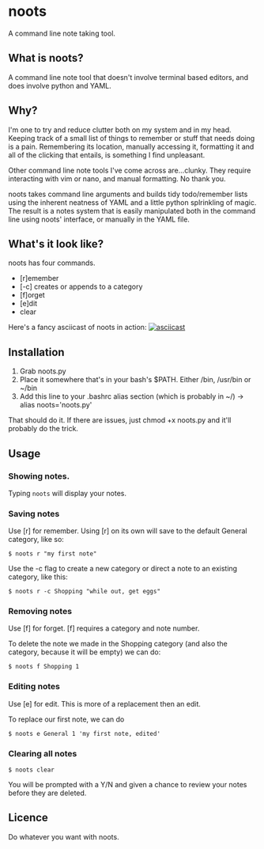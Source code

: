 # noots
A command line note taking tool.

## What is noots?

A command line note tool that doesn't involve terminal based editors, and does involve python and YAML.

## Why?

I'm one to try and reduce clutter both on my system and in my head. Keeping track of a small list of things to remember or stuff that needs doing is a pain. Remembering its location, manually accessing it, formatting it and all of the clicking that entails, is something I find unpleasant.

Other command line note tools I've come across are...clunky. They require interacting with vim or nano, and manual formatting. No thank you.

noots takes command line arguments and builds tidy todo/remember lists using the inherent neatness of YAML and a little python splrinkling of magic. The result is a notes system that is easily manipulated both in the command line using noots' interface, or manually in the YAML file.

## What's it look like?

noots has four commands.
* [r]emember
 * [-c] creates or appends to a category
* [f]orget
* [e]dit
* clear

Here's a fancy asciicast of noots in action:
[![asciicast](https://asciinema.org/a/01pj80wc17vt126ue7awy2qek.png)](https://asciinema.org/a/01pj80wc17vt126ue7awy2qek)

## Installation
1. Grab noots.py
2. Place it somewhere that's in your bash's $PATH. Either /bin, /usr/bin or ~/bin
3. Add this line to your .bashrc alias section (which is probably in ~/) -> alias noots='noots.py'

That should do it. If there are issues, just chmod +x noots.py and it'll probably do the trick.

## Usage

### Showing notes.
Typing `noots` will display your notes.

### Saving notes
Use [r] for remember. Using [r] on its own will save to the default General category, like so:

`$ noots r "my first note"`

Use the -c flag to create a new category or direct a note to an existing category, like this:

`$ noots r -c Shopping "while out, get eggs"`

### Removing notes
Use [f] for forget. [f] requires a category and note number.

To delete the note we made in the Shopping category (and also the category, because it will be empty) we can do:

`$ noots f Shopping 1`

### Editing notes
Use [e] for edit. This is more of a replacement then an edit.

To replace our first note, we can do

`$ noots e General 1 'my first note, edited'`

### Clearing all notes

`$ noots clear`

You will be prompted with a Y/N and given a chance to review your notes before they are deleted.

## Licence

Do whatever you want with noots.
